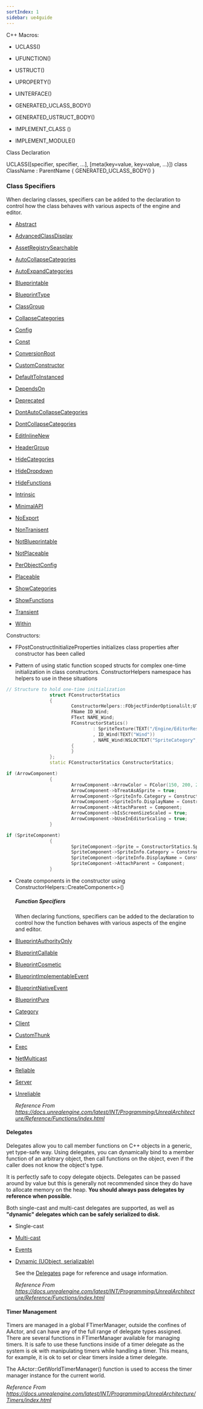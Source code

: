 ```yaml
---
sortIndex: 1
sidebar: ue4guide
---
```


C++ Macros:

- UCLASS()

- UFUNCTION()

- USTRUCT()

- UPROPERTY()

- UINTERFACE()

- GENERATED_UCLASS_BODY()

- GENERATED_USTRUCT_BODY()

- IMPLEMENT_CLASS ()

- IMPLEMENT_MODULE()

Class Declaration

UCLASS(\[specifier, specifier, ...], \[meta(key=value, key=value, ...)]) 
class ClassName : ParentName 
{ 
GENERATED_UCLASS_BODY() 
}

### Class Specifiers

When declaring classes, specifiers can be added to the declaration to control how the class behaves with various aspects of the engine and editor.

- [Abstract](https://docs.unrealengine.com/latest/INT/Programming/UnrealArchitecture/Reference/Classes/Specifiers/Abstract/index.html)

- [AdvancedClassDisplay](https://docs.unrealengine.com/latest/INT/Programming/UnrealArchitecture/Reference/Classes/S)

- [AssetRegistrySearchable](https://docs.unrealengine.com/latest/INT/Programming/UnrealArchitecture/Reference/Classes/Specifiers/AssetRegistrySearchable/index.html)

- [AutoCollapseCategories](https://docs.unrealengine.com/latest/INT/Programming/UnrealArchitecture/Reference/Classes/Specifiers/AutoCollapseCategories/index.html)

- [AutoExpandCategories](https://docs.unrealengine.com/latest/INT/Programming/UnrealArchitecture/Reference/Classes/Specifiers/AutoExpandCategories/index.html)

- [Blueprintable](https://docs.unrealengine.com/latest/INT/Programming/UnrealArchitecture/Reference/Classes/Specifiers/Blueprintable/index.html)

- [BlueprintType](https://docs.unrealengine.com/latest/INT/Programming/UnrealArchitecture/Reference/Classes/Specifiers/BlueprintType/index.html)

- [ClassGroup](https://docs.unrealengine.com/latest/INT/Programming/UnrealArchitecture/Reference/Classes/Specifiers/ClassGroup/index.html)

- [CollapseCategories](https://docs.unrealengine.com/latest/INT/Programming/UnrealArchitecture/Reference/Classes/Specifiers/CollapseCategories/index.html)

- [Config](https://docs.unrealengine.com/latest/INT/Programming/UnrealArchitecture/Reference/Classes/Specifiers/Config/index.html)

- [Const](https://docs.unrealengine.com/latest/INT/Programming/UnrealArchitecture/Reference/Classes/Specifiers/Const/index.html)

- [ConversionRoot](https://docs.unrealengine.com/latest/INT/Programming/UnrealArchitecture/Reference/Classes/Specifiers/ConversionRoot/index.html)

- [CustomConstructor](https://docs.unrealengine.com/latest/INT/Programming/UnrealArchitecture/Reference/Classes/Specifiers/CustomConstructor/index.html)

- [DefaultToInstanced](https://docs.unrealengine.com/latest/INT/Programming/UnrealArchitecture/Reference/Classes/Specifiers/DefaultToInstanced/index.html)

- [DependsOn](https://docs.unrealengine.com/latest/INT/Programming/UnrealArchitecture/Reference/Classes/Specifiers/DependsOn/index.html)

- [Deprecated](https://docs.unrealengine.com/latest/INT/Programming/UnrealArchitecture/Reference/Classes/Specifiers/Deprecated/index.html)

- [DontAutoCollapseCategories](https://docs.unrealengine.com/latest/INT/Programming/UnrealArchitecture/Reference/Classes/Specifiers/DontAutoCollapseCategories/index.html)

- [DontCollapseCategories](https://docs.unrealengine.com/latest/INT/Programming/UnrealArchitecture/Reference/Classes/Specifiers/DontCollapseCategories/index.html)

- [EditInlineNew](https://docs.unrealengine.com/latest/INT/Programming/UnrealArchitecture/Reference/Classes/Specifiers/EditInlineNew/index.html)

- [HeaderGroup](https://docs.unrealengine.com/latest/INT/Programming/UnrealArchitecture/Reference/Classes/Specifiers/HeaderGroup/index.html)

- [HideCategories](https://docs.unrealengine.com/latest/INT/Programming/UnrealArchitecture/Reference/Classes/Specifiers/HideCategories/index.html)

- [HideDropdown](https://docs.unrealengine.com/latest/INT/Programming/UnrealArchitecture/Reference/Classes/Specifiers/HideDropdown/index.html)

- [HideFunctions](https://docs.unrealengine.com/latest/INT/Programming/UnrealArchitecture/Reference/Classes/Specifiers/HideFunctions/index.html)

- [Intrinsic](https://docs.unrealengine.com/latest/INT/Programming/UnrealArchitecture/Reference/Classes/Specifiers/Intrinsic/index.html)

- [MinimalAPI](https://docs.unrealengine.com/latest/INT/Programming/UnrealArchitecture/Reference/Classes/Specifiers/MinimalAPI/index.html)

- [NoExport](https://docs.unrealengine.com/latest/INT/Programming/UnrealArchitecture/Reference/Classes/Specifiers/NoExport/index.html)

- [NonTranisent](https://docs.unrealengine.com/latest/INT/Programming/UnrealArchitecture/Reference/Classes/Specifiers/NonTransient/index.html)

- [NotBlueprintable](https://docs.unrealengine.com/latest/INT/Programming/UnrealArchitecture/Reference/Classes/Specifiers/NotBlueprintable/index.html)

- [NotPlaceable](https://docs.unrealengine.com/latest/INT/Programming/UnrealArchitecture/Reference/Classes/Specifiers/NotPlaceable/index.html)

- [PerObjectConfig](https://docs.unrealengine.com/latest/INT/Programming/UnrealArchitecture/Reference/Classes/Specifiers/PerObjectConfig/index.html)

- [Placeable](https://docs.unrealengine.com/latest/INT/Programming/UnrealArchitecture/Reference/Classes/Specifiers/Placeable/index.html)

- [ShowCategories](https://docs.unrealengine.com/latest/INT/Programming/UnrealArchitecture/Reference/Classes/Specifiers/ShowCategories/index.html)

- [ShowFunctions](https://docs.unrealengine.com/latest/INT/Programming/UnrealArchitecture/Reference/Classes/Specifiers/ShowFunctions/index.html)

- [Transient](https://docs.unrealengine.com/latest/INT/Programming/UnrealArchitecture/Reference/Classes/Specifiers/Transient/index.html)

- [Within](https://docs.unrealengine.com/latest/INT/Programming/UnrealArchitecture/Reference/Classes/Specifiers/Within/index.html)

Constructors:

- FPostConstructInitializeProperties initializes class properties after constructor has been called

- Pattern of using static function scoped structs for complex one-time initialization in class constructors. ConstructorHelpers namespace has helpers to use in these situations

```cpp
// Structure to hold one-time initialization  
                struct FConstructorStatics  
                {  
                        ConstructorHelpers::FObjectFinderOptional&lt;UTexture2D> SpriteTexture;  
                        FName ID_Wind;  
                        FText NAME_Wind;  
                        FConstructorStatics()  
                                : SpriteTexture(TEXT("/Engine/EditorResources/S_WindDirectional"))  
                                , ID_Wind(TEXT("Wind"))  
                                , NAME_Wind(NSLOCTEXT("SpriteCategory", "Wind", "Wind"))  
                        {  
                        }  
                };  
                static FConstructorStatics ConstructorStatics;

if (ArrowComponent)  
                {  
                        ArrowComponent->ArrowColor = FColor(150, 200, 255);  
                        ArrowComponent->bTreatAsASprite = true;  
                        ArrowComponent->SpriteInfo.Category = ConstructorStatics.ID_Wind;  
                        ArrowComponent->SpriteInfo.DisplayName = ConstructorStatics.NAME_Wind;  
                        ArrowComponent->AttachParent = Component;  
                        ArrowComponent->bIsScreenSizeScaled = true;  
                        ArrowComponent->bUseInEditorScaling = true;  
                }

if (SpriteComponent)  
                {  
                        SpriteComponent->Sprite = ConstructorStatics.SpriteTexture.Get();  
                        SpriteComponent->SpriteInfo.Category = ConstructorStatics.ID_Wind;  
                        SpriteComponent->SpriteInfo.DisplayName = ConstructorStatics.NAME_Wind;  
                        SpriteComponent->AttachParent = Component;  
                }
```

- Create components in the constructor using ConstructorHelpers::CreateComponent&lt;>()

  ##### Function Specifiers

  When declaring functions, specifiers can be added to the declaration to control how the function behaves with various aspects of the engine and editor.

- [BlueprintAuthorityOnly](https://docs.unrealengine.com/latest/INT/Programming/UnrealArchitecture/Reference/Functions/Specifiers/BlueprintAuthorityOnly/index.html)

- [BlueprintCallable](https://docs.unrealengine.com/latest/INT/Programming/UnrealArchitecture/Reference/Functions/Specifiers/BlueprintCallable/index.html)

- [BlueprintCosmetic](https://docs.unrealengine.com/latest/INT/Programming/UnrealArchitecture/Reference/Functions/Specifiers/BlueprintCosmetic/index.html)

- [BlueprintImplementableEvent](https://docs.unrealengine.com/latest/INT/Programming/UnrealArchitecture/Reference/Functions/Specifiers/BlueprintImplementableEvent/index.html)

- [BlueprintNativeEvent](https://docs.unrealengine.com/latest/INT/Programming/UnrealArchitecture/Reference/Functions/Specifiers/BlueprintNativeEvent/index.html)

- [BlueprintPure](https://docs.unrealengine.com/latest/INT/Programming/UnrealArchitecture/Reference/Functions/Specifiers/BlueprintPure/index.html)

- [Category](https://docs.unrealengine.com/latest/INT/Programming/UnrealArchitecture/Reference/Functions/Specifiers/Category/index.html)

- [Client](https://docs.unrealengine.com/latest/INT/Programming/UnrealArchitecture/Reference/Functions/Specifiers/Client/index.html)

- [CustomThunk](https://docs.unrealengine.com/latest/INT/Programming/UnrealArchitecture/Reference/Functions/Specifiers/CustomThunk/index.html)

- [Exec](https://docs.unrealengine.com/latest/INT/Programming/UnrealArchitecture/Reference/Functions/Specifiers/Exec/index.html)

- [NetMulticast](https://docs.unrealengine.com/latest/INT/Programming/UnrealArchitecture/Reference/Functions/Specifiers/NetMulticast/index.html)

- [Reliable](https://docs.unrealengine.com/latest/INT/Programming/UnrealArchitecture/Reference/Functions/Specifiers/Reliable/index.html)

- [Server](https://docs.unrealengine.com/latest/INT/Programming/UnrealArchitecture/Reference/Functions/Specifiers/Server/index.html)

- [Unreliable](https://docs.unrealengine.com/latest/INT/Programming/UnrealArchitecture/Reference/Functions/Specifiers/Unreliable/index.html)

  *Reference From <https://docs.unrealengine.com/latest/INT/Programming/UnrealArchitecture/Reference/Functions/index.html>*

#### Delegates

 Delegates allow you to call member functions on C++ objects in a generic, yet type-safe way. Using delegates, you can dynamically bind to a member function of an arbitrary object, then call functions on the object, even if the caller does not know the object's type.

 It is perfectly safe to copy delegate objects. Delegates can be passed around by value but this is generally not recommended since they do have to allocate memory on the heap. **You should always pass delegates by reference when possible.**

 Both single-cast and multi-cast delegates are supported, as well as **"dynamic" delegates which can be safely serialized to disk.**

- Single-cast

- [Multi-cast](https://docs.unrealengine.com/en-us/Programming/UnrealArchitecture/Delegates/Multicast)

- [Events](https://docs.unrealengine.com/en-us/Programming/UnrealArchitecture/Delegates/Events)

- [Dynamic (UObject, serializable)](https://docs.unrealengine.com/en-us/Programming/UnrealArchitecture/Delegates/Dynamic)

  See the [Delegates](https://docs.unrealengine.com/en-us/Programming/UnrealArchitecture/Delegates) page for reference and usage information.

  *Reference From <https://docs.unrealengine.com/latest/INT/Programming/UnrealArchitecture/Reference/Functions/index.html>*

#### Timer Management

Timers are managed in a global FTimerManager, outside the confines of AActor, and can have any of the full range of delegate types assigned. There are several functions in FTimerManager available for managing timers. It is safe to use these functions inside of a timer delegate as the system is ok with manipulating timers while handling a timer. This means, for example, it is ok to set or clear timers inside a timer delegate.

The AActor::GetWorldTimerManager() function is used to access the timer manager instance for the current world.

*Reference From <https://docs.unrealengine.com/latest/INT/Programming/UnrealArchitecture/Timers/index.html>*
